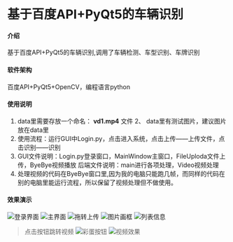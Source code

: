 # 基于百度API+PyQt5的车辆识别

#### 介绍
基于百度API+PyQt5的车辆识别,调用了车辆检测、车型识别、车牌识别

#### 软件架构
百度API+PyQt5+OpenCV，编程语言python

#### 使用说明

1.  data里需要存放一个命名： **vd1.mp4**  文件
2、 data里有测试图片，建议图片放在data里
3.  使用流程：运行GUI中Login.py，点击进入系统，点击上传——上传文件，点击识别——识别
4.  GUI文件说明：Login.py登录窗口，MainWindow主窗口，FileUploda文件上传，ByeBye视频播放
    后端文件说明：main进行各项处理，Video视频处理
5.  处理视频的代码在ByeBye窗口里,因为我的电脑只能跑几帧，而同样的代码在别的电脑里能运行流程，所以保留了视频处理但不做使用。


#### 效果演示
![登录界面](https://foruda.gitee.com/images/1720233642118080334/ab87e62a_13756960.png "屏幕截图")
![主界面](https://foruda.gitee.com/images/1720233667554523713/4fedd930_13756960.png "屏幕截图")
![拖转上传](https://foruda.gitee.com/images/1720233701505318257/3f8ff8af_13756960.png "屏幕截图")
![图片画框](https://foruda.gitee.com/images/1720234347388970249/9567e7a6_13756960.png "屏幕截图")
![列表信息](https://foruda.gitee.com/images/1720234356246768004/ae352dbc_13756960.png "屏幕截图")
> 点击按钮跳转视频
![彩蛋按钮](https://foruda.gitee.com/images/1720234390884067364/ca3d5ac8_13756960.png "屏幕截图")
![视频效果](https://foruda.gitee.com/images/1720234404485628110/1931edf1_13756960.png "屏幕截图")
